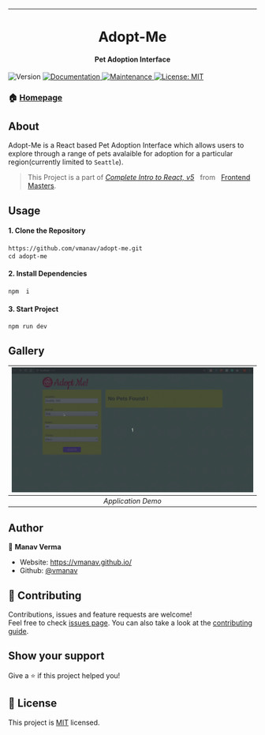 ***
<h1 align="center">Adopt-Me</h1>
<h4 align="center">Pet Adoption Interface</h4>

<p>
  <img alt="Version" src="https://img.shields.io/badge/version-1.0.0-blue.svg?cacheSeconds=2592000" />
  <a href="https://github.com/vmanav/adopt-me#readme" target="_blank">
    <img alt="Documentation" src="https://img.shields.io/badge/documentation-yes-brightgreen.svg" />
  </a>
  <a href="https://github.com/vmanav/adopt-me/graphs/commit-activity" target="_blank">
    <img alt="Maintenance" src="https://img.shields.io/badge/Maintained%3F-yes-green.svg" />
  </a>
  <a href="https://github.com/vmanav/adopt-me/blob/master/LICENSE" target="_blank">
    <img alt="License: MIT" src="https://img.shields.io/github/license/vmanav/adopt-me" />
  </a>
</p>

### 🏠 [Homepage](https://github.com/vmanav/adopt-me#readme)

## About

Adopt-Me is a React based Pet Adoption Interface which allows users to explore through a range of pets avalaible for adoption for a particular region(currently limited to `Seattle`).
<br />
>This Project is a part of *[Complete Intro to React, v5](https://frontendmasters.com/courses/complete-react-v5/)* &nbsp; from &nbsp; [Frontend Masters](https://frontendmasters.com/).

## Usage

#### 1. Clone the Repository

	https://github.com/vmanav/adopt-me.git
	cd adopt-me

#### 2. Install Dependencies

	npm  i

#### 3. Start Project

	npm run dev

## Gallery

|![Application Demo](/public/demo.gif)|
|:-------:|
|*Application Demo*|

## Author

👤 **Manav Verma**

* Website: https://vmanav.github.io/
* Github: [@vmanav](https://github.com/vmanav)

## 🤝 Contributing

Contributions, issues and feature requests are welcome!<br />Feel free to check [issues page](https://github.com/vmanav/adopt-me/issues). You can also take a look at the [contributing guide](https://github.com/vmanav/adopt-me/blob/master/CONTRIBUTING.md).

## Show your support

Give a ⭐️ if this project helped you!

## 📝 License

This project is [MIT](https://github.com/vmanav/adopt-me/blob/master/LICENSE) licensed.
